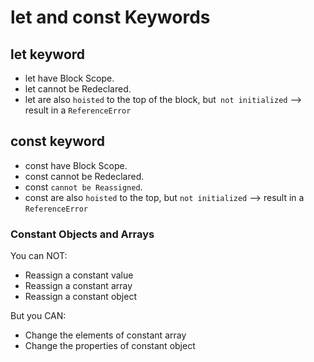 # let and const Keywords
## let keyword 
- let have Block Scope.
- let cannot be Redeclared.
- let are also `hoisted` to the top of the block, but` not initialized` --> result in a `ReferenceError`

## const keyword 
- const have Block Scope.
- const cannot be Redeclared.
- const `cannot be Reassigned`.
- const are also `hoisted` to the top, but `not initialized` --> result in a `ReferenceError`

### Constant Objects and Arrays
You can NOT:
- Reassign a constant value
- Reassign a constant array
- Reassign a constant object

But you CAN:
- Change the elements of constant array
- Change the properties of constant object